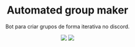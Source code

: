 
<h1 align="center">Automated group maker</h1>
<p align="center">Bot para criar grupos de forma iterativa no discord.</p>

<p align="center">
  <img src="https://img.shields.io/static/v1?label=Node&message=12.04&color=3c873a&style=for-the-badge&logo=ghost"/>
  <img src="https://img.shields.io/static/v1?label=Discord.js&message=JS&color=303030&style=for-the-badge&logo=ghost"/>
</p>
